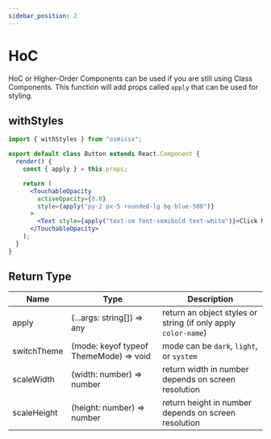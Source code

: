 ```yaml
---
sidebar_position: 2
---
```


# HoC

HoC or Higher-Order Components can be used if you are still using Class Components. This function will add props called `apply` that can be used for styling.

## withStyles

```jsx harmony
import { withStyles } from "osmicsx";

export default class Button extends React.Component {
  render() {
    const { apply } = this.props;

    return (
      <TouchableOpacity
        activeOpacity={0.8}
        style={apply("py-2 px-5 rounded-lg bg-blue-500")}
      >
        <Text style={apply("text-sm font-semibold text-white")}>Click Me</Text>
      </TouchableOpacity>
    );
  }
}
```

## Return Type

| Name        | Type                                   | Description                                                    |
| ----------- | -------------------------------------- | -------------------------------------------------------------- |
| apply       | (...args: string[]) => any             | return an object styles or string (if only apply `color-name`) |
| switchTheme | (mode: keyof typeof ThemeMode) => void | mode can be `dark`, `light`, or `system`                       |
| scaleWidth  | (width: number) => number              | return width in number depends on screen resolution            |
| scaleHeight | (height: number) => number             | return height in number depends on screen resolution           |

